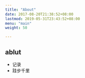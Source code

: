 ```yaml
---
title: "About"
date: 2017-08-20T21:38:52+08:00
lastmod: 2019-05-31T23:43:52+08:00
menu: "main"
weight: 50

---
```


## ablut

  - 记录
  - 跬步千里





